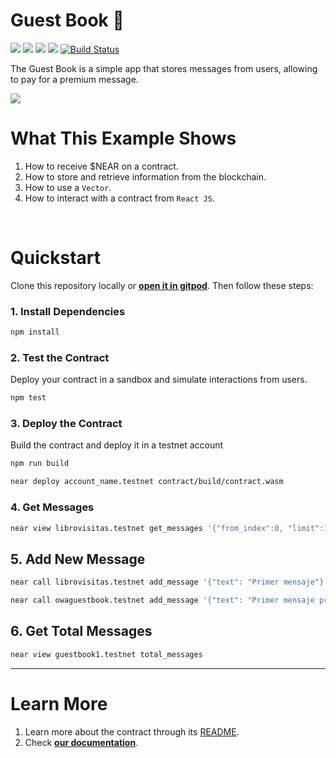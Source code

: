 # Guest Book 📖 
[![](https://img.shields.io/badge/⋈%20Examples-Basics-green)](https://docs.near.org/tutorials/welcome)
[![](https://img.shields.io/badge/Gitpod-Ready-orange)](https://gitpod.io/#/https://github.com/near-examples/guest-book-js)
[![](https://img.shields.io/badge/Contract-js-yellow)](https://docs.near.org/develop/contracts/anatomy)
[![](https://img.shields.io/badge/Frontend-React-blue)](https://docs.near.org/develop/integrate/frontend)
[![Build Status](https://img.shields.io/endpoint.svg?url=https%3A%2F%2Factions-badge.atrox.dev%2Fnear-examples%2Fguest-book-js%2Fbadge&style=flat&label=Tests)](https://actions-badge.atrox.dev/near-examples/guest-book-js/goto)


The Guest Book is a simple app that stores messages from users, allowing to pay for a premium message.

![](https://docs.near.org/assets/images/guest-book-b305a87a35cbef2b632ebe289d44f7b2.png)


# What This Example Shows

1. How to receive $NEAR on a contract.
2. How to store and retrieve information from the blockchain.
3. How to use a `Vector`.
4. How to interact with a contract from `React JS`.

<br />

# Quickstart

Clone this repository locally or [**open it in gitpod**](https://gitpod.io/#/github.com/near-examples/guest_book-js). Then follow these steps:

### 1. Install Dependencies
```bash
npm install
```

### 2. Test the Contract
Deploy your contract in a sandbox and simulate interactions from users.

```bash
npm test
```

### 3. Deploy the Contract
Build the contract and deploy it in a testnet account
```bash
npm run build

near deploy account_name.testnet contract/build/contract.wasm
```





### 4. Get Messages

```bash
near view librovisitas.testnet get_messages '{"from_index":0, "limit":10}'
```

## 5. Add New Message

```bash
near call librovisitas.testnet add_message '{"text": "Primer mensaje"}' --accountId yairnava.testnet
```

```bash
near call owaguestbook.testnet add_message '{"text": "Primer mensaje premium"}' --amount 0.1 --accountId yairnava.testnet
```

## 6. Get Total Messages

```bash
near view guestbook1.testnet total_messages
```

---

# Learn More
1. Learn more about the contract through its [README](./contract/README.md).
2. Check [**our documentation**](https://docs.near.org/develop/welcome).
